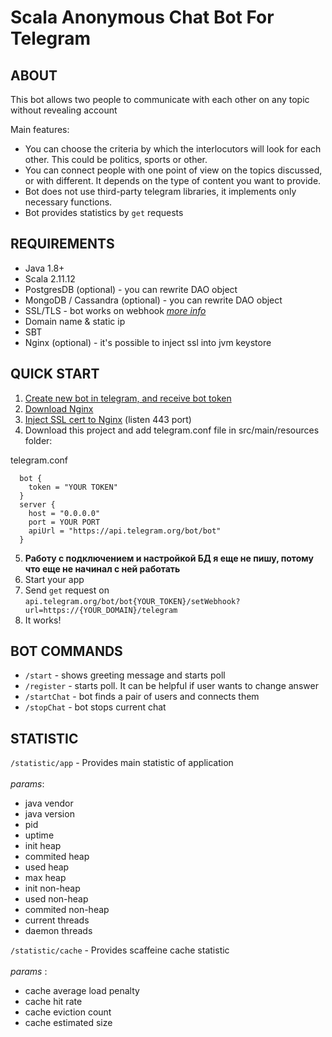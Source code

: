 Scala Anonymous Chat Bot For Telegram
=============================

## ABOUT
This bot allows two people to communicate with each other on any topic without revealing account

Main features:
- You can choose the criteria by which the interlocutors will look for each other. This could be politics, sports or other.
- You can connect people with one point of view on the topics discussed, or with different. It depends on the type of content you want to provide.
- Bot does not use third-party telegram libraries, it implements only necessary functions.
- Bot provides statistics by `get` requests

## REQUIREMENTS
- Java 1.8+
- Scala 2.11.12
- PostgresDB (optional) - you can rewrite DAO object
- MongoDB / Cassandra (optional) - you can rewrite DAO object
- SSL/TLS - bot works on webhook _[more info](https://core.telegram.org/bots/webhooks#ssl-tls-what-is-it-and-why-do-i-have-to-handle-this-for-a-webhoo)_
- Domain name & static ip
- SBT
- Nginx (optional) - it's possible to inject ssl into jvm keystore
 
 ## QUICK START
 1) [Create new bot in telegram, and receive bot token](https://core.telegram.org/bots#3-how-do-i-create-a-bot)
 2) [Download Nginx](https://nginx.org/en/download.html)
 3) [Inject SSL cert to Nginx](https://helpdesk.ssls.com/hc/en-us/articles/203427642-How-to-install-an-SSL-certificate-on-a-NGINX-server)
  (listen 443 port)
 4) Download this project and add telegram.conf file in src/main/resources folder:
 
 telegram.conf
 
      bot {
        token = "YOUR TOKEN"
      }
      server {
        host = "0.0.0.0"
        port = YOUR PORT
        apiUrl = "https://api.telegram.org/bot/bot"
      }
      
5) **Работу с подключением и настройкой БД я еще не пишу, потому что еще не начинал с ней работать**
6) Start your app
7) Send `get` request on `api.telegram.org/bot/bot{YOUR_TOKEN}/setWebhook?url=https://{YOUR_DOMAIN}/telegram`
8) It works!

## BOT COMMANDS
- `/start` - shows greeting message and starts poll
- `/register` - starts poll. It can be helpful if user wants to change answer
- `/startChat` - bot finds a pair of users and connects them
- `/stopChat` - bot stops current chat

## STATISTIC
`/statistic/app` - Provides main statistic of application
 <br/><br/>_params_:
- java vendor
- java version
- pid
- uptime
- init heap
- commited heap
- used heap
- max heap
- init non-heap
- used non-heap
- commited non-heap
- current threads
- daemon threads

`/statistic/cache` - Provides scaffeine cache statistic
 <br/><br/>_params_ :
- cache average load penalty
- cache hit rate
- cache eviction count
- cache estimated size

